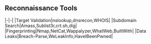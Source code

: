 Reconnaissance Tools
---

|-|-|
|Target Validation|nslookup,dnsrecon,WHOIS|
|Subdomain Search|Amass,Sublist3r,crt.sh,dig|
|Fingerprinting|Nmap,NetCat,Wappalyzer,WhatWeb,BuiltWith|
|Data Leaks|Breach-Parse,WeLeakInfo,HaveIBeenPwned|
